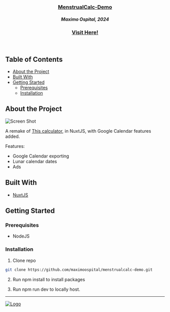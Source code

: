 <p align="center">
  <a href="https://github.com/maximoospital/menstrualcalc-demo">
      <h3 align="center">MenstrualCalc-Demo</h3> 
  </a>
  <h5 align="center">Maximo Ospital, 2024</h5>
  <h3 align="center"><a href="https://menstrualcalc-demo.vercel.app/">Visit Here!</a></h3>
  <br/>
</p>

## Table of Contents
* [About the Project](#About-The-Project)
* [Built With](#Built-With)
* [Getting Started](#getting-started)
  * [Prerequisites](#Prerequisites)
  * [Installation](#Installation)
  
## About the Project

![Screen Shot](https://i.imgur.com/39kSC0u.png) 

A remake of [This calculator](https://www.ladysoft.cl/calculadora-de-periodo), in NuxtJS, with Google Calendar features added.

Features:
- Google Calendar exporting
- Lunar calendar dates
- Ads

 
## Built With
* [NuxtJS](https://nuxt.com/)

## Getting Started

### Prerequisites
- NodeJS

### Installation

1. Clone repo
```sh
git clone https://github.com/maximoospital/menstrualcalc-demo.git
```

2. Run npm install to install packages

3. Run npm run dev to locally host.



------
[![Logo](https://i.imgur.com/XlF4lM5.png)](https://maximoospital.xyz) 
